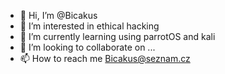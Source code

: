 - 👋 Hi, I’m @Bicakus
- 👀 I’m interested in ethical hacking
- 🌱 I’m currently learning using parrotOS and kali 
- 💞️ I’m looking to collaborate on ...
- 📫 How to reach me Bicakus@seznam.cz

<!---
Bicakus/Bicakus is a ✨ special ✨ repository because its `README.md` (this file) appears on your GitHub profile.
You can click the Preview link to take a look at your changes.
--->
